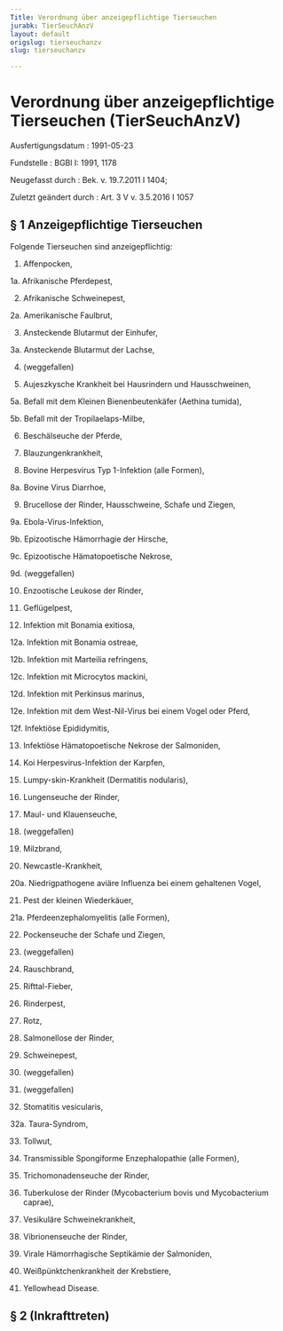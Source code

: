 ```yaml
---
Title: Verordnung über anzeigepflichtige Tierseuchen
jurabk: TierSeuchAnzV
layout: default
origslug: tierseuchanzv
slug: tierseuchanzv

---
```


# Verordnung über anzeigepflichtige Tierseuchen (TierSeuchAnzV)

Ausfertigungsdatum
:   1991-05-23

Fundstelle
:   BGBl I: 1991, 1178

Neugefasst durch
:   Bek. v. 19.7.2011 I 1404;

Zuletzt geändert durch
:   Art. 3 V v. 3.5.2016 I 1057


## § 1 Anzeigepflichtige Tierseuchen

Folgende Tierseuchen sind anzeigepflichtig:

1.  Affenpocken,


1a. Afrikanische Pferdepest,


2.  Afrikanische Schweinepest,


2a. Amerikanische Faulbrut,


3.  Ansteckende Blutarmut der Einhufer,


3a. Ansteckende Blutarmut der Lachse,


4.  (weggefallen)


5.  Aujeszkysche Krankheit bei Hausrindern und Hausschweinen,


5a. Befall mit dem Kleinen Bienenbeutenkäfer
    (Aethina tumida),


5b. Befall mit der Tropilaelaps-Milbe,


6.  Beschälseuche der Pferde,


7.  Blauzungenkrankheit,


8.  Bovine Herpesvirus Typ 1-Infektion (alle Formen),


8a. Bovine Virus Diarrhoe,


9.  Brucellose der Rinder, Hausschweine, Schafe und Ziegen,


9a. Ebola-Virus-Infektion,


9b. Epizootische Hämorrhagie der Hirsche,


9c. Epizootische Hämatopoetische Nekrose,


9d. (weggefallen)


10. Enzootische Leukose der Rinder,


11. Geflügelpest,


12. Infektion mit Bonamia exitiosa,


12a. Infektion mit Bonamia ostreae,


12b. Infektion mit Marteilia refringens,


12c. Infektion mit Microcytos mackini,


12d. Infektion mit Perkinsus marinus,


12e. Infektion mit dem West-Nil-Virus bei einem Vogel oder Pferd,


12f. Infektiöse Epididymitis,


13. Infektiöse Hämatopoetische Nekrose der Salmoniden,


14. Koi Herpesvirus-Infektion der Karpfen,


15. Lumpy-skin-Krankheit (Dermatitis nodularis),


16. Lungenseuche der Rinder,


17. Maul- und Klauenseuche,


18. (weggefallen)


19. Milzbrand,


20. Newcastle-Krankheit,


20a. Niedrigpathogene aviäre Influenza bei einem gehaltenen Vogel,


21. Pest der kleinen Wiederkäuer,


21a. Pferdeenzephalomyelitis (alle Formen),


22. Pockenseuche der Schafe und Ziegen,


23. (weggefallen)


24. Rauschbrand,


25. Rifttal-Fieber,


26. Rinderpest,


27. Rotz,


28. Salmonellose der Rinder,


29. Schweinepest,


30. (weggefallen)


31. (weggefallen)


32. Stomatitis vesicularis,


32a. Taura-Syndrom,


33. Tollwut,


34. Transmissible Spongiforme Enzephalopathie (alle Formen),


35. Trichomonadenseuche der Rinder,


36. Tuberkulose der Rinder (Mycobacterium bovis und Mycobacterium caprae),


37. Vesikuläre Schweinekrankheit,


38. Vibrionenseuche der Rinder,


39. Virale Hämorrhagische Septikämie der Salmoniden,


40. Weißpünktchenkrankheit der Krebstiere,


41. Yellowhead Disease.





## § 2 (Inkrafttreten)


